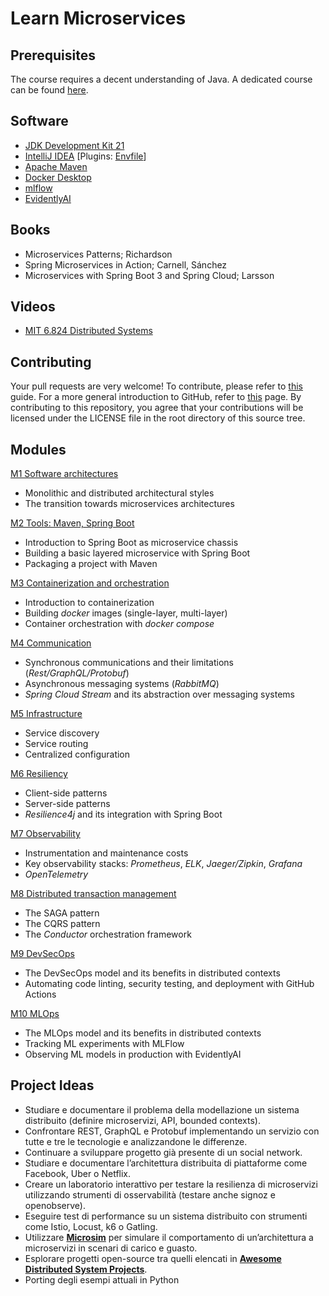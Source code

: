 # Learn Microservices

## Prerequisites
The course requires a decent understanding of Java. A dedicated course can be found [here](https://github.com/nbicocchi/learn-java-core).

## Software
* [JDK Development Kit 21](https://www.oracle.com/it/java/technologies/downloads/)
* [IntelliJ IDEA](https://www.jetbrains.com/idea/) [Plugins: [Envfile](https://plugins.jetbrains.com/plugin/7861-envfile)]
* [Apache Maven](https://maven.apache.org/)
* [Docker Desktop](https://www.docker.com/products/docker-desktop/)
* [mlflow](https://mlflow.org/)
* [EvidentlyAI](https://github.com/evidentlyai/evidently)

## Books
* Microservices Patterns; Richardson
* Spring Microservices in Action; Carnell, Sánchez
* Microservices with Spring Boot 3 and Spring Cloud; Larsson

## Videos
* [MIT 6.824 Distributed Systems](https://www.youtube.com/watch?v=cQP8WApzIQQ&list=PLrw6a1wE39_tb2fErI4-WkMbsvGQk9_UB)

## Contributing
Your pull requests are very welcome! To contribute, please refer to [this](https://docs.github.com/en/pull-requests/collaborating-with-pull-requests/proposing-changes-to-your-work-with-pull-requests/creating-a-pull-request) guide. For a more general introduction to GitHub, refer to [this](https://github.com/skills/) page. By contributing to this repository, you agree that your contributions will be licensed under the LICENSE file in the root directory of this source tree.

## Modules
[M1 Software architectures](modules/software-architectures)
* Monolithic and distributed architectural styles
* The transition towards microservices architectures

[M2 Tools: Maven, Spring Boot](modules/tools)
* Introduction to Spring Boot as microservice chassis
* Building a basic layered microservice with Spring Boot
* Packaging a project with Maven

[M3 Containerization and orchestration](modules/containerization)
* Introduction to containerization
* Building *docker* images (single-layer, multi-layer)
* Container orchestration with *docker compose*

[M4 Communication](modules/communication)
* Synchronous communications and their limitations (*Rest/GraphQL/Protobuf*)
* Asynchronous messaging systems (*RabbitMQ*)
* *Spring Cloud Stream* and its abstraction over messaging systems

[M5 Infrastructure](modules/infrastructure)
* Service discovery
* Service routing 
* Centralized configuration

[M6 Resiliency](modules/resiliency)
* Client-side patterns
* Server-side patterns
* *Resilience4j* and its integration with Spring Boot

[M7 Observability](modules/observability)
* Instrumentation and maintenance costs
* Key observability stacks: *Prometheus*, *ELK*, *Jaeger/Zipkin*, *Grafana*
* *OpenTelemetry*

[M8 Distributed transaction management](modules/data-management)
* The SAGA pattern
* The CQRS pattern
* The *Conductor* orchestration framework

[M9 DevSecOps](modules/devsecops)
* The DevSecOps model and its benefits in distributed contexts
* Automating code linting, security testing, and deployment with GitHub Actions

[M10 MLOps](modules/mlops)
* The MLOps model and its benefits in distributed contexts
* Tracking ML experiments with MLFlow
* Observing ML models in production with EvidentlyAI

## Project Ideas
- Studiare e documentare il problema della modellazione un sistema distribuito (definire microservizi, API, bounded contexts).
- Confrontare REST, GraphQL e Protobuf implementando un servizio con tutte e tre le tecnologie e analizzandone le differenze.
- Continuare a sviluppare progetto già presente di un social network.
- Studiare e documentare l’architettura distribuita di piattaforme come Facebook, Uber o Netflix.
- Creare un laboratorio interattivo per testare la resilienza di microservizi utilizzando strumenti di osservabilità (testare anche signoz e openobserve).
- Eseguire test di performance su un sistema distribuito con strumenti come Istio, Locust, k6 o Gatling.
- Utilizzare **[Microsim](https://github.com/yurishkuro/microsim)** per simulare il comportamento di un’architettura a microservizi in scenari di carico e guasto.
- Esplorare progetti open-source tra quelli elencati in **[Awesome Distributed System Projects](https://github.com/roma-glushko/awesome-distributed-system-projects?tab=readme-ov-file)**.
- Porting degli esempi attuali in Python